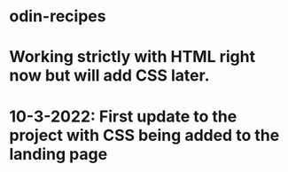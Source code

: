# odin-recipes
<!-- Practice creating my first webpage using beginner HTML -->

# Working strictly with HTML right now but will add CSS later.

# 10-3-2022: First update to the project with CSS being added to the landing page
